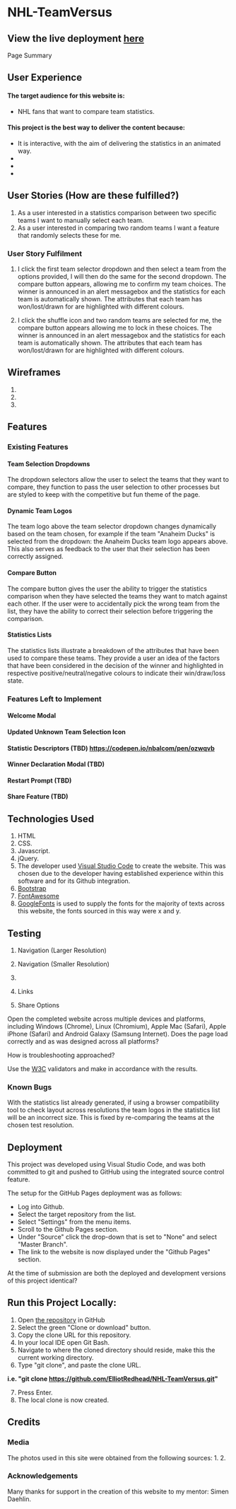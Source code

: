 # NHL-TeamVersus
View the live deployment [here](https://elliotredhead.github.io/NHL-TeamVersus/)
-----

Page Summary

## User Experience
 
#### The target audience for this website is: 
* NHL fans that want to compare team statistics.

#### This project is the best way to deliver the content because:
* It is interactive, with the aim of delivering the statistics in an animated way.
* 
*
*

## User Stories (How are these fulfilled?)

1. As a user interested in a statistics comparison between two specific teams I want to manually select each team.
2. As a user interested in comparing two random teams I want a feature that randomly selects these for me.

### User Story Fulfilment

1. I click the first team selector dropdown and then select a team from the options provided, I will then do the same for the second dropdown. The compare button appears, allowing me to confirm my team choices. The winner is announced in an alert messagebox and the statistics for each team is automatically shown. The attributes that each team has won/lost/drawn for are highlighted with different colours.

2. I click the shuffle icon and two random teams are selected for me, the compare button appears allowing me to lock in these choices. The winner is announced in an alert messagebox and the statistics for each team is automatically shown. The attributes that each team has won/lost/drawn for are highlighted with different colours.

## Wireframes

1.
2.
3.

## Features

### Existing Features

#### Team Selection Dropdowns
The dropdown selectors allow the user to select the teams that they want to compare, they  function to pass the user selection to other processes but are styled to keep with the competitive but fun theme of the page.

#### Dynamic Team Logos
The team logo above the team selector dropdown changes dynamically based on the team chosen, for example if the team "Anaheim Ducks" is selected from the dropdown: the Anaheim Ducks team logo appears above. This also serves as feedback to the user that their selection has been correctly assigned.

#### Compare Button
The compare button gives the user the ability to trigger the statistics comparison when they have selected the teams they want to match against each other. If the user were to accidentally pick the wrong team from the list, they have the ability to correct their selection before triggering the comparison.

#### Statistics Lists
The statistics lists illustrate a breakdown of the attributes that have been used to compare these teams. They provide a user an idea of the factors that have been considered in the decision of the winner and highlighted in respective positive/neutral/negative colours to indicate their win/draw/loss state.

### Features Left to Implement
#### Welcome Modal
#### Updated Unknown Team Selection Icon
#### Statistic Descriptors (TBD) https://codepen.io/nbalcom/pen/ozwqvb
#### Winner Declaration Modal (TBD)
#### Restart Prompt (TBD)
#### Share Feature (TBD)

## Technologies Used

1. HTML
2. CSS.
3. Javascript.
4. jQuery.
5. The developer used [Visual Studio Code](https://code.visualstudio.com/) to create the website. This was chosen due to the developer having established experience within this software and for its Github integration.
6. [Bootstrap](https://getbootstrap.com)
7. [FontAwesome](https://fontawesome.com/)
8. [GoogleFonts](https://fonts.google.com/) is used to supply the fonts for the majority of texts across this website, the fonts sourced in this way were x and y.

## Testing

1. Navigation (Larger Resolution)

2. Navigation (Smaller Resolution)

3.

4. Links
    
5. Share Options

Open the completed website across multiple devices and platforms, including Windows (Chrome), Linux (Chromium), Apple Mac (Safari), Apple iPhone (Safari) and Android Galaxy (Samsung Internet). Does the page load correctly and as was designed across all platforms?

How is troubleshooting approached?

Use the [W3C](https://www.w3.org/) validators and make in accordance with the results.

### Known Bugs

With the statistics list already generated, if using a browser compatibility tool to check layout across resolutions the team logos in the statistics list will be an incorrect size. This is fixed by re-comparing the teams at the chosen test resolution.

## Deployment

This project was developed using Visual Studio Code, and was both committed to git and pushed to GitHub using the integrated source control feature.

The setup for the GitHub Pages deployment was as follows:
- Log into Github.
- Select the target repository from the list.
- Select "Settings" from the menu items.
- Scroll to the Github Pages section.
- Under "Source" click the drop-down that is set to "None" and select "Master Branch".
- The link to the website is now displayed under the "Github Pages" section.

At the time of submission are both the deployed and development versions of this project identical?

## Run this Project Locally:

1. Open [the repository](https://github.com/ElliotRedhead/NHL-TeamVersus) in GitHub
2. Select the green "Clone or download" button.
3. Copy the clone URL for this repository.
4. In your local IDE open Git Bash.
5. Navigate to where the cloned directory should reside, make this the current working directory.
6. Type "git clone", and paste the clone URL.

**i.e. "git clone https://github.com/ElliotRedhead/NHL-TeamVersus.git"**

7. Press Enter.
8. The local clone is now created.

## Credits

### Media
The photos used in this site were obtained from the following sources:
1.
2.

### Acknowledgements

Many thanks for support in the creation of this website to my mentor: Simen Daehlin.